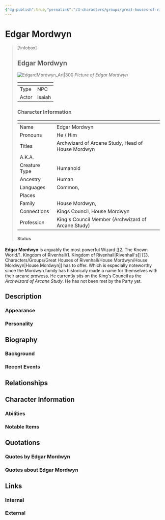 ```yaml
---
{"dg-publish":true,"permalink":"/3-characters/groups/great-houses-of-rivenhall/house-mordwyn/edgar-mordwyn/"}
---
```


# Edgar Mordwyn
> [!infobox] 
> ## Edgar Mordwyn
> ![EdgardMordwyn_Art|300](https://cdnb.artstation.com/p/assets/images/images/063/187/687/large/sunstrike-studios-pathfinder-portraits-artstation-vk-01.jpg?1684930811)
> *Picture of Edgar Mordwyn*
> <table><thead><tr><th></th><th></th></tr></thead><tbody><tr><td>Type</td><td>NPC</td></tr><tr><td>Actor</td><td>Isaiah</td></tr></tbody></table>
> <h3> Character Information </h3>
> <table><thead><tr><th></th><th></th></tr></thead><tbody><tr><td>Name</td><td>Edgar Mordwyn</td></tr><tr><td>Pronouns</td><td>He / Him</td></tr><tr><td>Titles</td><td>Archwizard of Arcane Study, Head of House Mordwyn</td></tr><tr><td>A.K.A.</td><td></td></tr><tr><td>Creature Type</td><td>Humanoid</td></tr><tr><td>Ancestry</td><td>Human</td></tr><tr><td>Languages</td><td>Common,</td></tr><tr><td>Places</td><td></td></tr><tr><td>Family</td><td>House Mordwyn,</td></tr><tr><td>Connections</td><td>Kings Council, House Mordwyn</td></tr><tr><td>Profession</td><td>King's Council Member (Archwizard of Arcane Study)</td></tr></tbody></table>
> <h4> Status </h4>


**Edgar Mordwyn** is arguably the most powerful Wizard [[2. The Known World/1. Kingdom of Rivenhall/1. Kingdom of Rivenhall\|Rivenhall's]] [[3. Characters/Groups/Great Houses of Rivenhall/House Mordwyn/House Mordwyn\|House Mordwyn]] has to offer. Which is especially noteworthy since the Mordwyn family has historicaly made a name for themselves with their arcane prowess. He currently sits on the King's Council as the *Archwizard of Arcane Study*. He has not been met by the Party yet.

## Description
### Appearance
### Personality
## Biography
### Background
### Recent Events
## Relationships
## Character Information
### Abilities
### Notable Items
## Quotations
### Quotes by Edgar Mordwyn
### Quotes about Edgar Mordwyn
## Links
### Internal
### External


